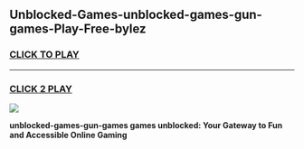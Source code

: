 
## Unblocked-Games-unblocked-games-gun-games-Play-Free-bylez
<h3>
<a href="https://premium76.site?title=unblocked-games-gun-games&ref=24M">CLICK TO PLAY</a></h3>
<hr>

<h3>
<a href="https://premium76.site?title=unblocked-games-gun-games&ref=24M">CLICK 2 PLAY</a>
  
</h3>

<a href="https://premium76.site?title=unblocked-games-gun-games&ref=24M"><img src="https://clearcache.store/games.png"></a>


**unblocked-games-gun-games games unblocked: Your Gateway to Fun and Accessible Online Gaming**

